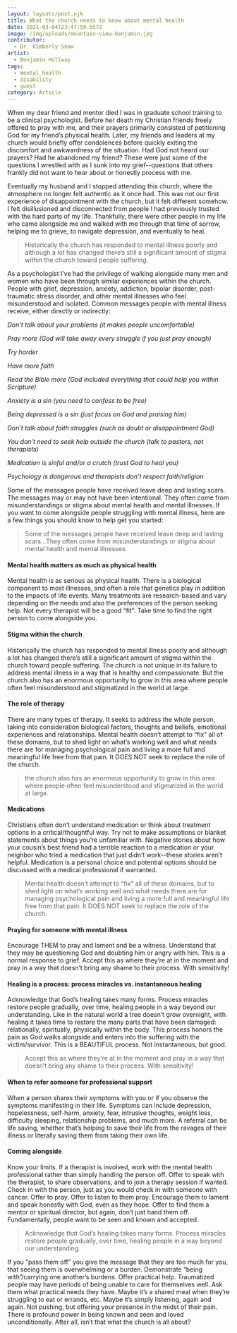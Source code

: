 ```yaml
---
layout: layouts/post.njk
title: What the church needs to know about mental health
date: 2021-03-04T23:47:59.557Z
image: /img/uploads/mountain-view-benjamin.jpg
contributor:
  - Dr. Kimberly Snow
artist:
  - Benjamin Hollway
tags:
  - mental_health
  - disability
  - guest
category: Article
---
```

When my dear friend and mentor died I was in graduate school training to be a clinical psychologist. Before her death my Christian friends freely offered to pray with me, and their prayers primarily consisted of petitioning God for my friend’s physical health. Later, my friends and leaders at my church would briefly offer condolences before quickly exiting the discomfort and awkwardness of the situation. Had God not heard our prayers? Had he abandoned my friend? These were just some of the questions I wrestled with as I sunk into my grief--questions that others frankly did not want to hear about or honestly process with me. 

Eventually my husband and I stopped attending this church, where the atmosphere no longer felt authentic as it once had. This was not our first experience of disappointment with the church, but it felt different somehow. I felt disillusioned and disconnected from people I had previously trusted with the hard parts of my life. Thankfully, there were other people in my life who came alongside me and walked with me through that time of sorrow, helping me to grieve, to navigate depression, and eventually to heal. 

> Historically the church has responded to mental illness poorly and although a lot has changed there’s still a significant amount of stigma within the church toward people suffering. 

As a psychologist I’ve had the privilege of walking alongside many men and women who have been through similar experiences within the church. People with grief, depression, anxiety, addiction, bipolar disorder, post-traumatic stress disorder, and other mental illnesses who feel misunderstood and isolated. Common messages people with mental illness receive, either directly or indirectly:

*Don’t talk about your problems (it makes people uncomfortable)*

*Pray more (God will take away every struggle if you just pray enough)*

*Try harder*

*Have more faith*

*Read the Bible more (God included everything that could help you within Scripture)*

*Anxiety is a sin (you need to confess to be free)*

*Being depressed is a sin (just focus on God and praising him)*

*Don’t talk about faith struggles (such as doubt or disappointment God)*

*You don’t need to seek help outside the church (talk to pastors, not therapists)*

*Medication is sinful and/or a crutch (trust God to heal you)*

*Psychology is dangerous and therapists don’t respect faith/religion* 

Some of the messages people have received leave deep and lasting scars. The messages may or may not have been intentional. They often come from misunderstandings or stigma about mental health and mental illnesses. If you want to come alongside people struggling with mental illness, here are a few things you should know to help get you started:

> Some of the messages people have received leave deep and lasting scars...They often come from misunderstandings or stigma about mental health and mental illnesses.

#### **Mental health matters as much as physical health**

Mental health is as serious as physical health. There is a biological component to most illnesses, and often a role that genetics play in addition to the impacts of life events. Many treatments are research-based and vary depending on the needs and also the preferences of the person seeking help. Not every therapist will be a good “fit”. Take time to find the right person to come alongside you. 

#### **Stigma within the church**

Historically the church has responded to mental illness poorly and although a lot has changed there’s still a significant amount of stigma within the church toward people suffering. The church is not unique in its failure to address mental illness in a way that is healthy and compassionate. But the church also has an enormous opportunity to grow in this area where people often feel misunderstood and stigmatized in the world at large. 

#### **The role of therapy**

There are many types of therapy. It seeks to address the whole person, taking into consideration biological factors, thoughts and beliefs, emotional experiences and relationships. Mental health doesn’t attempt to “fix” all of these domains, but to shed light on what’s working well and what needs there are for managing psychological pain and living a more full and meaningful life free from that pain. It DOES NOT seek to replace the role of the church. 

> the church also has an enormous opportunity to grow in this area where people often feel misunderstood and stigmatized in the world at large. 

#### **Medications**

Christians often don’t understand medication or think about treatment options in a critical/thoughtful way. Try not to make assumptions or blanket statements about things you’re unfamiliar with. Negative stories about how your cousin’s best friend had a terrible reaction to a medication or your neighbor who tried a medication that just didn’t work--these stories aren’t helpful. Medication is a personal choice and potential options should be discussed with a medical professional if warranted. 

> Mental health doesn’t attempt to “fix” all of these domains, but to shed light on what’s working well and what needs there are for managing psychological pain and living a more full and meaningful life free from that pain. It DOES NOT seek to replace the role of the church. 

#### **Praying for someone with mental illness**

Encourage THEM to pray and lament and be a witness. Understand that they may be questioning God and doubting him or angry with him. This is a normal response to grief. Accept this as where they’re at in the moment and pray in a way that doesn’t bring any shame to their process. With sensitivity! 

#### **Healing is a process: process miracles vs. instantaneous healing**

Acknowledge that God’s healing takes many forms. Process miracles restore people gradually, over time, healing people in a way beyond our understanding. Like in the natural world a tree doesn’t grow overnight, with healing it takes time to restore the many parts that have been damaged: relationally, spiritually, physically within the body. This process honors the pain as God walks alongside and enters into the suffering with the victim/survivor. This is a BEAUTIFUL process. Not instantaneous, but good. 

> Accept this as where they’re at in the moment and pray in a way that doesn’t bring any shame to their process. With sensitivity! 

#### **When to refer someone for professional support**

When a person shares their symptoms with you or if you observe the symptoms manifesting in their life. Symptoms can include depression, hopelessness, self-harm, anxiety, fear, intrusive thoughts, weight loss, difficulty sleeping, relationship problems, and much more. A referral can be life saving, whether that’s helping to save their life from the ravages of their illness or literally saving them from taking their own life.

#### **Coming alongside** 

Know your limits. If a therapist is involved, work with the mental health professional rather than simply handing the person off. Offer to speak with the therapist, to share observations, and to join a therapy session if wanted. Check in  with the person, just as you would check in with someone with cancer. Offer to pray. Offer to listen to them pray. Encourage them to lament and speak honestly with God, even as they hope. Offer to find them a mentor or spiritual director, but again, don’t just hand them off. Fundamentally, people want to be seen and known and accepted. 

> Acknowledge that God’s healing takes many forms. Process miracles restore people gradually, over time, healing people in a way beyond our understanding. 

If you “pass them off” you give the message that they are too much for you, that seeing them is overwhelming or a burden. Demonstrate “being with”/carrying one another’s burdens. Offer practical help. Traumatized people may have periods of being unable to care for themselves well. Ask them what practical needs they have. Maybe it’s a shared meal when they’re struggling to eat or errands, etc. Maybe it’s simply listening, again and again. Not pushing, but offering your presence in the midst of their pain. There is profound power in being known and seen and loved unconditionally. After all, isn’t that what the church is all about?
